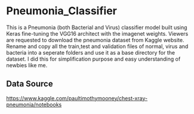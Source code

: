 # Pneumonia_Classifier
This is a Pneumonia (both Bacterial and Virus) classifier model built using Keras fine-tuning the VGG16 architect with the imagenet weights. Viewers are requested to download the pneumonia dataset from Kaggle website. Rename and copy all the train,test and validation files of normal, virus and bacteria into a seperate folders and use it as a base directory for the dataset. I did this for simplification purpose and easy understanding of newbies like me.

## Data Source
https://www.kaggle.com/paultimothymooney/chest-xray-pneumonia/notebooks
